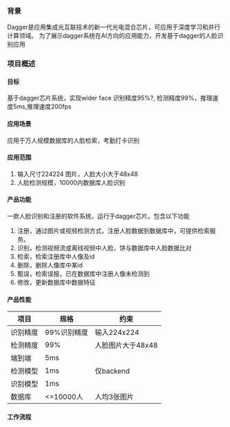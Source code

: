 ### 背景
Dagger是应用集成光互联技术的新一代光电混合芯片，可应用于深度学习和并行计算领域。
为了展示dagger系统在AI方向的应用能力，开发基于dagger的人脸识别应用

### 项目概述

#### 目标
基于dagger芯片系统，实现wider face 识别精度95%?, 检测精度99%，推理速度5ms,推理速度200fps

#### 应用场景
应用于万人规模数据库的人脸检索，考勤打卡识别

#### 应用范围
1. 输入尺寸224224 图片，人脸大小大于48x48
2. 人脸检测规模，10000内数据库人脸识别

#### 产品功能
一款人脸识别和注册的软件系统，运行于dagger芯片。包含以下功能
1. 注册，通过图片或视频检测方式，注册人脸数据到数据库中，可提供检索服务。
2. 识别，检测视频流或离线视频中人脸，饼与数据库中人脸数据比对
3. 检索，检索注册库中人像及id
4. 删除，删除人像库中某id
5. 甄误，检索误报，已在数据库中注册人像未检测到
6. 修改，更新数据库中数据特征

#### 产品性能  

|项目 |规格 |约束|
|------|------|---  
|识别精度 |99%识别精度 |输入224x224 |
|检测精度|99%|人脸图片大于48x48|
|端到端|5ms| |
|检测模型|1ms|仅backend|
|识别模型|1ms||
|数据库|<=10000人|人均3张图片|
  

  
#### 工作流程
